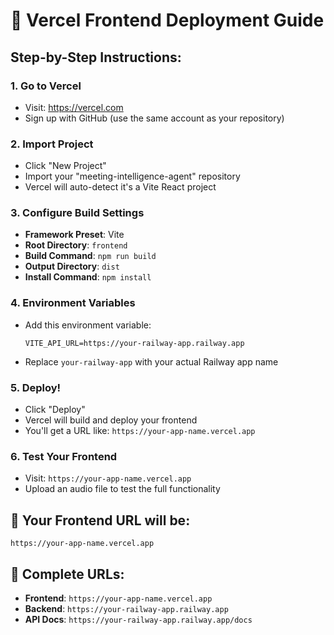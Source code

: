 # 📱 Vercel Frontend Deployment Guide

## Step-by-Step Instructions:

### 1. Go to Vercel
- Visit: https://vercel.com
- Sign up with GitHub (use the same account as your repository)

### 2. Import Project
- Click "New Project"
- Import your "meeting-intelligence-agent" repository
- Vercel will auto-detect it's a Vite React project

### 3. Configure Build Settings
- **Framework Preset**: Vite
- **Root Directory**: `frontend`
- **Build Command**: `npm run build`
- **Output Directory**: `dist`
- **Install Command**: `npm install`

### 4. Environment Variables
- Add this environment variable:
  ```
  VITE_API_URL=https://your-railway-app.railway.app
  ```
- Replace `your-railway-app` with your actual Railway app name

### 5. Deploy!
- Click "Deploy"
- Vercel will build and deploy your frontend
- You'll get a URL like: `https://your-app-name.vercel.app`

### 6. Test Your Frontend
- Visit: `https://your-app-name.vercel.app`
- Upload an audio file to test the full functionality

## 🎉 Your Frontend URL will be:
`https://your-app-name.vercel.app`

## 🔗 Complete URLs:
- **Frontend**: `https://your-app-name.vercel.app`
- **Backend**: `https://your-railway-app.railway.app`
- **API Docs**: `https://your-railway-app.railway.app/docs`
